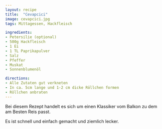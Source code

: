 ```yaml
---
layout: recipe
title:  "Cevapcici"
image: cevapcici.jpg
tags: Mittagessen, Hackfleisch

ingredients:
- Petersilie (optional)
- 500g Hackfleisch
- 1 Ei
- 1 TL Paprikapulver
- Salz
- Pfeffer
- Muskat
- Sonnenblumenöl

directions:
- Alle Zutaten gut verkneten
- In ca. 5cm lange und 1-2 cm dicke Röllchen formen
- Röllchen anbraten
---
```


Bei diesem Rezept handelt es sich um einen Klassiker vom Balkon zu dem am Besten Reis passt.

Es ist schnell und einfach gemacht und ziemlich lecker.
